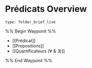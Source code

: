 # Prédicats Overview
 
```ccard
type: folder_brief_live
```
 
%% Begin Waypoint %%
- [[Prédicat]]
- [[Propositions]]
- [[Quantificateurs (∀ & ∃)]]

%% End Waypoint %%
